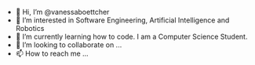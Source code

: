 - 👋 Hi, I’m @vanessaboettcher
- 👀 I’m interested in Software Engineering, Artificial Intelligence and Robotics
- 🌱 I’m currently learning how to code. I am a Computer Science Student. 
- 💞️ I’m looking to collaborate on ...
- 📫 How to reach me ...

<!---
vanessaboettcher/vanessaboettcher is a ✨ special ✨ repository because its `README.md` (this file) appears on your GitHub profile.
You can click the Preview link to take a look at your changes.
--->
